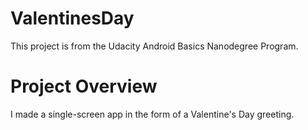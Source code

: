 <h1>ValentinesDay</h1>
This project is from the Udacity Android Basics Nanodegree Program.

<h1>Project Overview</h1>
I made a single-screen app in the form of a Valentine's Day greeting.
